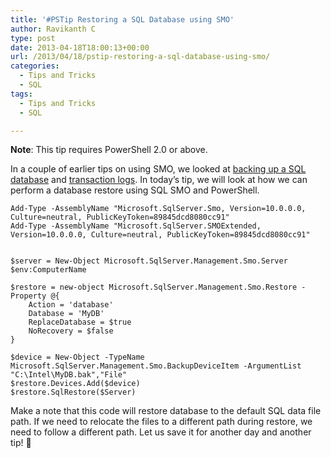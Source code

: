 ```yaml
---
title: '#PSTip Restoring a SQL Database using SMO'
author: Ravikanth C
type: post
date: 2013-04-18T18:00:13+00:00
url: /2013/04/18/pstip-restoring-a-sql-database-using-smo/
categories:
  - Tips and Tricks
  - SQL
tags:
  - Tips and Tricks
  - SQL

---
```

**Note**: This tip requires PowerShell 2.0 or above.

In a couple of earlier tips on using SMO, we looked at [backing up a SQL database][1] and [transaction logs][2]. In today&#8217;s tip, we will look at how we can perform a database restore using SQL SMO and PowerShell.

```
Add-Type -AssemblyName "Microsoft.SqlServer.Smo, Version=10.0.0.0, Culture=neutral, PublicKeyToken=89845dcd8080cc91"
Add-Type -AssemblyName "Microsoft.SqlServer.SMOExtended, Version=10.0.0.0, Culture=neutral, PublicKeyToken=89845dcd8080cc91"


$server = New-Object Microsoft.SqlServer.Management.Smo.Server $env:ComputerName

$restore = new-object Microsoft.SqlServer.Management.Smo.Restore -Property @{
	Action = 'database'
	Database = 'MyDB'
	ReplaceDatabase = $true
	NoRecovery = $false
}

$device = New-Object -TypeName Microsoft.SqlServer.Management.Smo.BackupDeviceItem -ArgumentList "C:\Intel\MyDB.bak","File"
$restore.Devices.Add($device)
$restore.SqlRestore($Server)
```

Make a note that this code will restore database to the default SQL data file path. If we need to relocate the files to a different path during restore, we need to follow a different path. Let us save it for another day and another tip! 🙂

[1]: /2013/04/12/pstip-backing-up-a-sql-database-using-smo/
[2]: /2013/04/16/pstip-backing-up-sql-transaction-log-using-smo